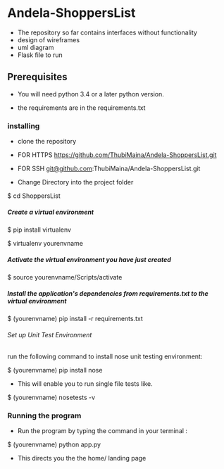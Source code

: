 # Andela-ShoppersList

* The repository so far contains interfaces without functionality
* design of wireframes
* uml diagram
* Flask file to run

## Prerequisites

* You will need python 3.4 or a later python version.

* the requirements are in the requirements.txt

### installing

* clone the repository

* FOR HTTPS https://github.com/ThubiMaina/Andela-ShoppersList.git

* FOR SSH git@github.com:ThubiMaina/Andela-ShoppersList.git

* Change Directory into the project folder

$ cd ShoppersList

##### Create a virtual environment 

$ pip install virtualenv

$ virtualenv yourenvname

##### Activate the virtual environment you have just created

$ source yourenvname/Scripts/activate

##### Install the application's dependencies from requirements.txt to the virtual environment

$ (yourenvname) pip install -r requirements.txt

###### Set up Unit Test Environment

run the following command to install nose unit testing environment:

$ (yourenvname) pip install nose

* This will enable you to run single file tests like.

$ (yourenvname) nosetests -v

### Running the program

* Run the program by typing the command in your terminal :

$ (yourenvname) python app.py

* This directs you the the home/ landing page 
